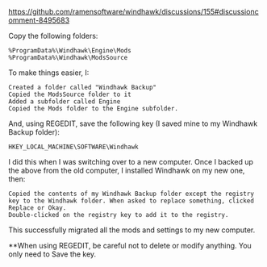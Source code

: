 https://github.com/ramensoftware/windhawk/discussions/155#discussioncomment-8495683

Copy the following folders:

    %ProgramData%\Windhawk\Engine\Mods
    %ProgramData%\Windhawk\ModsSource

To make things easier, I:

    Created a folder called "Windhawk Backup"
    Copied the ModsSource folder to it
    Added a subfolder called Engine
    Copied the Mods folder to the Engine subfolder.

And, using REGEDIT, save the following key (I saved mine to my Windhawk Backup folder):

    HKEY_LOCAL_MACHINE\SOFTWARE\Windhawk

I did this when I was switching over to a new computer. Once I backed up the above from the old computer, I installed Windhawk on my new one, then:

    Copied the contents of my Windhawk Backup folder except the registry key to the Windhawk folder. When asked to replace something, clicked Replace or Okay.
    Double-clicked on the registry key to add it to the registry.

This successfully migrated all the mods and settings to my new computer.

**When using REGEDIT, be careful not to delete or modify anything. You only need to Save the key.
